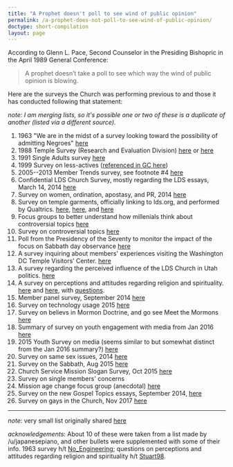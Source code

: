 ```yaml
---
title: "A Prophet doesn't poll to see wind of public opinion"
permalink: /a-prophet-does-not-poll-to-see-wind-of-public-opinion/
doctype: short-compilation
layout: page
---
```


According to Glenn L. Pace, Second Counselor in the Presiding Bishopric in the April 1989 General Conference:

> A prophet doesn’t take a poll to see which way the wind of public opinion is blowing.

Here are the surveys the Church was performing previous to and those it has conducted following that statement:

*note: I am merging lists, so it's possible one or two of these is a duplicate of another (listed via a different source).*

1. 1963 "We are in the midst of a survey looking toward the possibility of admitting Negroes" [here](http://www.blacklds.org/wp-content/uploads/nyt.pdf)
1. 1988 Temple Survey (Research and Evaluation Division) [here]( https://drive.google.com/file/d/0B3IkLXv-jPlVTHJBeEFRNXN3RWc/view) or [here](http://www.scribd.com/doc/76542947/1988-Temple-Survey)
1. 1991 Single Adults survey [here](https://www.lds.org/ensign/1991/09/news-of-the-church/responses-of-single-adults-sought?lang=eng)
1. 1999 Survey on less-actives ([referenced in GC here](https://www.lds.org/general-conference/1999/10/feed-my-sheep?lang=eng))
1. 2005--2013 Member Trends survey, see footnote #4 [here](https://www.lds.org/prophets-and-apostles/unto-all-the-world/renaissance-of-marriage?lang=eng#4)
1. Confidential LDS Church Survey, mostly regarding the LDS essays, March 14, 2014 [here](http://archive.sltrib.com/article.php?id=2117286&itype=CMSIDhttps://docs.google.com/file/d/0B0cHQPe2_G8fUnU1d2tWTFRURGs/edit?pli=1)
1. Survey on women, ordination, apostasy, and PR, 2014 [here](http://archive.sltrib.com/story.php?ref=/sltrib/news/58293555-78/church-women-lds-members.html.csp)
1. Survey on temple garments, officially linking to lds.org, and performed by Qualtrics. [here](http://www.ibtimes.com/mormon-women-speak-out-new-lds-survey-temple-garments-1800906), [here](http://thisweekinmormons.com/2015/01/new-lds-church-survey-temple-garments/), and [here](http://archive.sltrib.com/article.php?id=2117286&itype=CMSID)
1. Focus groups to better understand how millenials think about controversial topics [here](https://imgur.com/Ob23PRe)
1. Survey on controversial topics [here](https://imgur.com/a/RtLtB)
1. Poll from the Presidency of the Seventy to monitor the impact of the focus on Sabbath day observance [here](https://www.reddit.com/r/exmormon/comments/46n0xq/yet_another_poll_from_the_people_who_dont_take_a/)
1. A survey inquiring about members' experiences visiting the Washington DC Temple Visitors’ Center. [here](https://mormonleaks.io/wiki/documents/5/55/Survey_DC_Temple_Visitors_Center.pdf)
1. A survey regarding the perceived influence of the LDS Church in Utah politics. [here](https://mormonleaks.io/wiki/documents/1/1b/The_LDS_Church_In_Utah_Politics_Survey_Results.pdf)
1. A survey on perceptions and attitudes regarding religion and spirituality.  [here](https://www.reddit.com/r/exmormon/comments/9bv8pb/my_wife_just_received_this_email_from_the_church/) and [here](https://www.reddit.com/r/exmormon/comments/99r7o7/anyone_else_get_this_church_survey_emailed_to_them/), with [questions](https://imgur.com/a/P06h2FO).
1. Member panel survey, September 2014 [here](https://imgur.com/a/P1JCV)
1. Survey on technology usage 2015 [here](https://www.reddit.com/r/exmormon/comments/2vqn1m/another_church_survey_must_be_time_for_tscc_to/)
1. Survey on believs in Mormon Doctrine, and go see Meet the Mormons [here](https://imgur.com/a/Ejg48)
1. Summary of survey on youth engagement with media from Jan 2016 [here](https://mormonleaks.io/wiki/index.php?title=File:2016-01-20-LDS_Youth_Messaging-Research_Information_Division.pdf)
1. 2015 Youth Survey on media (seems similar to but somewhat distinct from the Jan 2016 summary?) [here](https://www.scribd.com/document/287128859/LDS-Youth-Survey-9-28-2015)
1. Survey on same sex issues, 2014 [here](https://www.reddit.com/r/exmormon/comments/1uwxe1/new_church_survey_about_same_sex_issues/)
1. Survey on the Sabbath, Aug 2015 [here](https://imgur.com/a/ZWqey)
1. Church Service Mission Slogan Survey, Oct 2015 [here](https://imgur.com/gallery/aAP4q/new)
1. Survey on single members' concerns
1. Mission age change focus group (anecdotal) [here](http://www.jrganymede.com/2013/11/18/the-research-information-division/)
1. Survey on the new Gospel Topics essays, September 2014, [here](https://mormonleaks.io/wiki/documents/8/85/The_New_Gospel_Topics_Articles_on_LDS.org_that_Deal_with_Challenging_Information-2014-09.pdf)
1. Survey on gays in the Church, Nov 2017 [here](https://www.reddit.com/r/exmormon/comments/7a7jih/so_i_got_a_random_survey_from_tscc_why_are_they/)

---

*note*: very small list originally shared [here](https://www.reddit.com/r/exmormon/comments/3lzsn2/a_prophet_doesnt_take_a_poll_to_see_which_way_the/)

*acknowledgements*: About 10 of these were taken from a list made by /u/japanesepiano, and other bullets were supplemented with some of their info.  1963 survey h/t [No_Engineering](https://www.reddit.com/r/exmormon/comments/9j6ziv/my_brother_a_high_ranking_byu_professor_just_told/e6p55b9/); questions on perceptions and attitudes regarding religion and spirituality h/t [Stuart98](https://www.reddit.com/r/exmormon/comments/99r7o7/anyone_else_get_this_church_survey_emailed_to_them/).  
